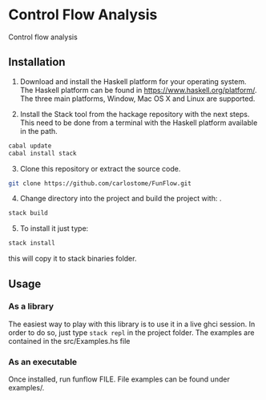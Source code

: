 # Control Flow Analysis

Control flow analysis

## Installation

1.  Download and install the Haskell platform for your operating system.
    The Haskell platform can be found in https://www.haskell.org/platform/. 
    The three main platforms, Window, Mac OS X and Linux are supported.

2. Install the Stack tool from the hackage repository with the next steps.
   This need to be done from a terminal with the Haskell platform available in
   the path.

```bash
cabal update
cabal install stack
```

3. Clone this repository or extract the source code.

```bash
git clone https://github.com/carlostome/FunFlow.git
```

4. Change directory into the project and build the project with: .

```bash
stack build
```

5. To install it just type:

```bash
stack install
```
this will copy it to stack binaries folder.

## Usage

### As a library

The easiest way to play with this library is to use it in a live ghci session.
In order to do so, just type `stack repl` in the project folder. The examples
are contained in the src/Examples.hs file


### As an executable

Once installed, run funflow FILE. File examples can be found under examples/.
